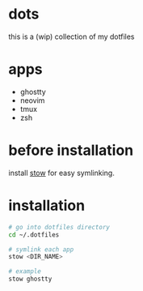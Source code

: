 # dots

this is a (wip) collection of my dotfiles

# apps

 - ghostty
 - neovim
 - tmux
 - zsh

# before installation

install [stow](https://www.gnu.org/software/stow/) for easy symlinking.

# installation

```zsh
# go into dotfiles directory
cd ~/.dotfiles

# symlink each app
stow <DIR_NAME>

# example
stow ghostty
```
